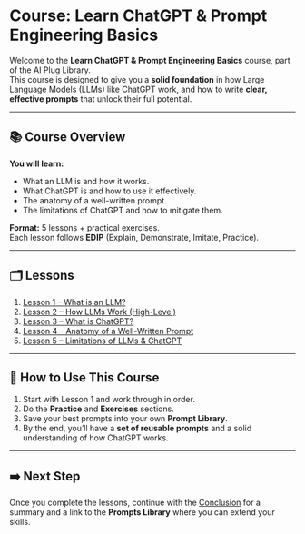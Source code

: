 # Course: Learn ChatGPT & Prompt Engineering Basics

Welcome to the **Learn ChatGPT & Prompt Engineering Basics** course, part of the AI Plug Library.  
This course is designed to give you a **solid foundation** in how Large Language Models (LLMs) like ChatGPT work, and how to write **clear, effective prompts** that unlock their full potential.

---

## 📚 Course Overview

**You will learn:**  
- What an LLM is and how it works.  
- What ChatGPT is and how to use it effectively.  
- The anatomy of a well-written prompt.  
- The limitations of ChatGPT and how to mitigate them.  

**Format:** 5 lessons + practical exercises.  
Each lesson follows **EDIP** (Explain, Demonstrate, Imitate, Practice).

---

## 🗂 Lessons

1. [Lesson 1 – What is an LLM?](/prompt-course/Lesson_1_What_is_an_LLM)  
2. [Lesson 2 – How LLMs Work (High-Level)](/prompt-course/Lesson_2_How_LLMs_Work)  
3. [Lesson 3 – What is ChatGPT?](/prompt-course/Lesson_3_What_is_ChatGPT)  
4. [Lesson 4 – Anatomy of a Well-Written Prompt](/prompt-course/Lesson_4_Anatomy_of_a_Well_Written_Prompt)  
5. [Lesson 5 – Limitations of LLMs & ChatGPT](/prompt-course/Lesson_5_Limitations_of_LLMs_and_ChatGPT)  

---

## 🚀 How to Use This Course

1. Start with Lesson 1 and work through in order.  
2. Do the **Practice** and **Exercises** sections.  
3. Save your best prompts into your own **Prompt Library**.  
4. By the end, you’ll have a **set of reusable prompts** and a solid understanding of how ChatGPT works.

---

## ➡️ Next Step

Once you complete the lessons, continue with the [Conclusion](/prompt-course/conclusion) for a summary and a link to the **Prompts Library** where you can extend your skills.
